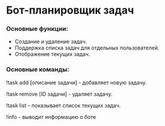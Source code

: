 #  Бот-планировщик задач

### Основные функции:
- Создание и удаление задач.
- Поддержка списка задач для отдельных пользователей.
- Отображение текущих задач.

### Основные команды:

!task add [описание задачи] - добавляет новую задачу.

!task remove [ID задачи] - удаляет задачу.

!task list - показывает список текущих задач.

!info - выводит информацию о боте